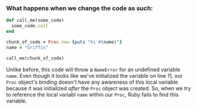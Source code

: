 

### What happens when we change the code as such:

```ruby
def call_me(some_code)
  some_code.call
end

chunk_of_code = Proc.new {puts "hi #{name}"}
name = "Griffin"

call_me(chunk_of_code)
```

Unlike before, this code will throw a `NameError` for an undefined variable `name`. Even though it looks like we've initialized the variable on line 11, our `Proc` object's binding doesn't have any awareness of this local variable because it was initialized *after* the `Proc` object was created. So, when we try to reference the local variabl `name` within our `Proc`, Ruby fails to find this variable.